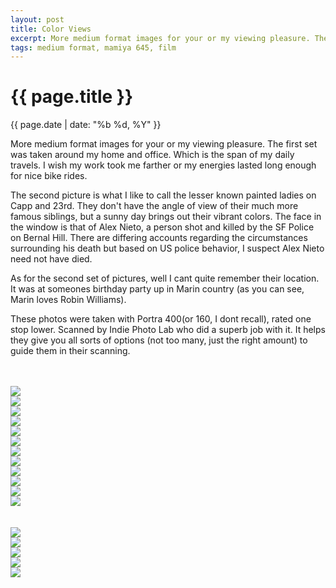 ```yaml
---
layout: post
title: Color Views
excerpt: More medium format images for your or my viewing pleasure. The first set ...
tags: medium format, mamiya 645, film
---
```


{{ page.title }}
================
<div class="pdate"> {{ page.date | date: "%b %d, %Y" }} </div>

More medium format images for your or my viewing pleasure. The first set was
taken around my home and office. Which is the span of my daily travels. I wish
my work took me farther or my energies lasted long enough for nice bike rides.

The second picture is what I like to call the lesser known painted ladies on
Capp and 23rd. They don't have the angle of view of their much more famous
siblings, but a sunny day brings out their vibrant colors. The face in the
window is that of Alex Nieto, a person shot and killed by the SF Police on
Bernal Hill. There are differing accounts regarding the circumstances
surrounding his death but based on US police behavior, I suspect Alex Nieto need
not have died.

As for the second set of pictures, well I cant quite remember their location. It
was at someones birthday party up in Marin country (as you can see, Marin loves
Robin Williams).

These photos were taken with Portra 400(or 160, I dont recall), rated one stop
lower. Scanned by Indie Photo Lab who did a superb job with it. It helps they
give you all sorts of options (not too many, just the right amount) to guide
them in their scanning.


<div style="max-width:1200px;margin:0;padding:0;"> <div id="demo5" class="flex-images"> <br> <br>

<div class="item" data-w="1098" data-h="1500">
	<div class="img"><a href="https://docs.google.com/uc?id=0B6d70FmpKIi1b2RTUDk4YWR2MXc"><img src="https://docs.google.com/uc?id=0B6d70FmpKIi1V0pkMTNDN2hWSm8" data-src="https://docs.google.com/uc?id=0B6d70FmpKIi1MWZVLXpFZnF6aXM"></a></div>
</div>
<div class="item" data-w="1098" data-h="1500">
	<div class="img"><a href="https://docs.google.com/uc?id=0B6d70FmpKIi1RlNqVFFnbmhYQ2s"><img src="https://docs.google.com/uc?id=0B6d70FmpKIi1V0pkMTNDN2hWSm8" data-src="https://docs.google.com/uc?id=0B6d70FmpKIi1OWpoWEpvVHotMEE"></a></div>
</div>
<div class="item" data-w="1098" data-h="1500">
	<div class="img"><a href="https://docs.google.com/uc?id=0B6d70FmpKIi1X0Y5ZWdFZWJ4elE"><img src="https://docs.google.com/uc?id=0B6d70FmpKIi1V0pkMTNDN2hWSm8" data-src="https://docs.google.com/uc?id=0B6d70FmpKIi1U0lBcXpwZEhkaFk"></a></div>
</div>
<div class="item" data-w="1500" data-h="1098">
	<div class="img"><a href="https://docs.google.com/uc?id=0B6d70FmpKIi1TnJ0WDB4b0NJZVk"><img src="https://docs.google.com/uc?id=0B6d70FmpKIi1V0pkMTNDN2hWSm8" data-src="https://docs.google.com/uc?id=0B6d70FmpKIi1clNIWmdtVUIwWDg"></a></div>
</div>
<div class="item" data-w="1500" data-h="1098">
	<div class="img"><a href="https://docs.google.com/uc?id=0B6d70FmpKIi1aGlfWjJJM284bnc"><img src="https://docs.google.com/uc?id=0B6d70FmpKIi1V0pkMTNDN2hWSm8" data-src="https://docs.google.com/uc?id=0B6d70FmpKIi1Nzl5RGJObWprZkk"></a></div>
</div>
<div class="item" data-w="1500" data-h="1098">
	<div class="img"><a href="https://docs.google.com/uc?id=0B6d70FmpKIi1WWJCVjVXdzFXZkU"><img src="https://docs.google.com/uc?id=0B6d70FmpKIi1V0pkMTNDN2hWSm8" data-src="https://docs.google.com/uc?id=0B6d70FmpKIi1ZEttRDc1RTdIalE"></a></div>
</div>
<div class="item" data-w="1098" data-h="1500">
	<div class="img"><a href="https://docs.google.com/uc?id=0B6d70FmpKIi1UkpHY1FGbjF6T1U"><img src="https://docs.google.com/uc?id=0B6d70FmpKIi1V0pkMTNDN2hWSm8" data-src="https://docs.google.com/uc?id=0B6d70FmpKIi1Ukh1dWpWU0dabUk"></a></div>
</div>
<div class="item" data-w="1098" data-h="1500">
	<div class="img"><a href="https://docs.google.com/uc?id=0B6d70FmpKIi1YVF5eUNoNkhGSFU"><img src="https://docs.google.com/uc?id=0B6d70FmpKIi1V0pkMTNDN2hWSm8" data-src="https://docs.google.com/uc?id=0B6d70FmpKIi1b3dCbC1EYlhHeTA"></a></div>
</div>
<div class="item" data-w="1500" data-h="1098">
	<div class="img"><a href="https://docs.google.com/uc?id=0B6d70FmpKIi1bUlBYVNUQk9nLVk"><img src="https://docs.google.com/uc?id=0B6d70FmpKIi1V0pkMTNDN2hWSm8" data-src="https://docs.google.com/uc?id=0B6d70FmpKIi1ckZ4MmRrZENvMDA"></a></div>
</div>
<div class="item" data-w="1500" data-h="1098">
	<div class="img"><a href="https://docs.google.com/uc?id=0B6d70FmpKIi1RkhPamRjNlpsOHc"><img src="https://docs.google.com/uc?id=0B6d70FmpKIi1V0pkMTNDN2hWSm8" data-src="https://docs.google.com/uc?id=0B6d70FmpKIi1cnFjbGdNOVdBR0U"></a></div>
</div>
<div class="item" data-w="1500" data-h="1098">
	<div class="img"><a href="https://docs.google.com/uc?id=0B6d70FmpKIi1Tl9qeXFITVNYM0U"><img src="https://docs.google.com/uc?id=0B6d70FmpKIi1V0pkMTNDN2hWSm8" data-src="https://docs.google.com/uc?id=0B6d70FmpKIi1d0pieHdLcm5INXM"></a></div>
</div>
<div class="item" data-w="1500" data-h="1098">
	<div class="img"><a href="https://docs.google.com/uc?id=0B6d70FmpKIi1WWR4a3NYWDA1dTQ"><img src="https://docs.google.com/uc?id=0B6d70FmpKIi1V0pkMTNDN2hWSm8" data-src="https://docs.google.com/uc?id=0B6d70FmpKIi1Q3FTX2FYNzkwUlE"></a></div>
</div>

</div></div>


<div style="max-width:1200px;margin:0;padding:0;"> <div id="demo6" class="flex-images"> <br> <br>
<div class="item" data-w="1500" data-h="1098">
	<div class="img"><a href="https://docs.google.com/uc?id=0B6d70FmpKIi1ekpod1dZS3FFZUE"><img src="https://docs.google.com/uc?id=0B6d70FmpKIi1V0pkMTNDN2hWSm8" data-src="https://docs.google.com/uc?id=0B6d70FmpKIi1WVZOeHQyWVgyQUk"></a></div>
</div>
<div class="item" data-w="1500" data-h="1098">
	<div class="img"><a href="https://docs.google.com/uc?id=0B6d70FmpKIi1U1dhQkpYQmlsSXc"><img src="https://docs.google.com/uc?id=0B6d70FmpKIi1V0pkMTNDN2hWSm8" data-src="https://docs.google.com/uc?id=0B6d70FmpKIi1c2xIQVkwQlVLRkE"></a></div>
</div>
<div class="item" data-w="1500" data-h="1098">
	<div class="img"><a href="https://docs.google.com/uc?id=0B6d70FmpKIi1alB3M2VRczZEN3c"><img src="https://docs.google.com/uc?id=0B6d70FmpKIi1V0pkMTNDN2hWSm8" data-src="https://docs.google.com/uc?id=0B6d70FmpKIi1VHI1UUxpV1k0Rkk"></a></div>
</div>
<div class="item" data-w="1500" data-h="1098">
	<div class="img"><a href="https://docs.google.com/uc?id=0B6d70FmpKIi1ZmNwbU5CWW50LU0"><img src="https://docs.google.com/uc?id=0B6d70FmpKIi1V0pkMTNDN2hWSm8" data-src="https://docs.google.com/uc?id=0B6d70FmpKIi1Q0d4Ym5VZjlvLXM"></a></div>
</div>
<div class="item" data-w="1500" data-h="1098">
	<div class="img"><a href="https://docs.google.com/uc?id=0B6d70FmpKIi1Z3RiMndxdlhDWFU"><img src="https://docs.google.com/uc?id=0B6d70FmpKIi1V0pkMTNDN2hWSm8" data-src="https://docs.google.com/uc?id=0B6d70FmpKIi1VWpTbWFVZm1CNzQ"></a></div>
</div>


</div></div>

<script>
$('#demo5').flexImages({ rowHeight:850 , truncate: 0});
$('#demo6').flexImages({ rowHeight:850 , truncate: 0});
</script>

